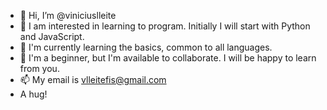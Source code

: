 - 👋 Hi, I’m @viniciuslleite
- 👀 I am interested in learning to program. Initially I will start with Python and JavaScript.
- 🌱 I'm currently learning the basics, common to all languages.
- 💞️ I'm a beginner, but I'm available to collaborate. I will be happy to learn from you.
- 📫 My email is vlleitefis@gmail.com
- A hug!
<!---
viniciuslleite/viniciuslleite is a ✨ special ✨ repository because its `README.md` (this file) appears on your GitHub profile.
You can click the Preview link to take a look at your changes.
--->
